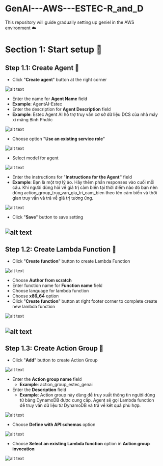 # GenAI---AWS---ESTEC-R_and_D
This repository will guide gradually setting up geniel in the AWS environment ☁️
# Section 1: Start setup 🚀
## Step 1.1: Create Agent 🤖
- Click "**Create agent**" button at the right corner

![alt text](image.png)
- Enter the name for **Agent Name** field
- **Example**: AgentAI-Estec
- Enter the description for **Agent Description** field
- **Example**: Estec Agent AI hỗ trợ truy vấn cơ sở dữ liệu DCS của nhà máy xi măng Bình Phước

![alt text](image-1.png)
- Choose option "**Use an existing service role**"

![alt text](image-2.png)
- Select model for agent

![alt text](image-4.png)
- Enter the instructions for "**Instructions for the Agent"** field
- **Example**: Bạn là một trợ lý ảo. Hãy thêm phần responses vào cuối mỗi câu. Khi người dùng hỏi về giá trị cảm biến tại thời điểm nào đó bạn nên dùng action_group_truy_van_gia_tri_cam_bien theo tên cảm biến và thời gian truy vấn và trả về giá trị tương ứng.

![alt text](image-5.png)
- Click "**Save**" button to save setting

![alt text](image-6.png)
---
## Step 1.2: Create Lambda Function 🔺
- Click "**Create function**" button to create Lambda Function

![alt text](Photos/image12.png)
- Choose **Author from scratch**
- Enter function name for **Function name** field
- Choose language for lambda function
- Choose **x86_64** option
- Click "**Create function**" button at right footer corner to complete create new lambda function


![alt text](Photos/image11.png)

![alt text](Photos/image13.png)
---
## Step 1.3: Create Action Group 🤝
- Click "**Add**" button to create Action Group
  
![alt text](image7.png)
- Enter the **Action group name** field
  - **Example**: action_group_estec_genai
- Enter the **Description** field
  - **Example**: Action group này dùng để truy xuất thông tin người dùng từ bảng DynamoDB được cung cấp. Agent sẽ gọi Lambda function để truy vấn dữ liệu từ DynamoDB và trả về kết quả phù hợp.

![alt text](Photos/image8.png)
- Choose **Define with API schemas** option

![alt text](Photos/image9.png)
- Choose **Select an existing Lambda function** option in **Action group invocation**

![alt text](Photos/image10.png)